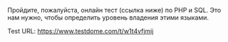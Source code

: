 Пройдите, пожалуйста, онлайн тест (ссылка ниже) по PHP и SQL. Это нам нужно, чтобы определить уровень владения этими языками.

Test URL: https://www.testdome.com/t/w1t4vfjmij